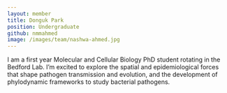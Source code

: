 ```yaml
---
layout: member
title: Donguk Park
position: Undergraduate
github: nmmahmed
image: /images/team/nashwa-ahmed.jpg
---
```


I am a first year Molecular and Cellular Biology PhD student rotating in the Bedford Lab. I’m excited to explore the spatial and epidemiological forces that shape pathogen transmission and evolution, and the development of phylodynamic frameworks to study bacterial pathogens.
